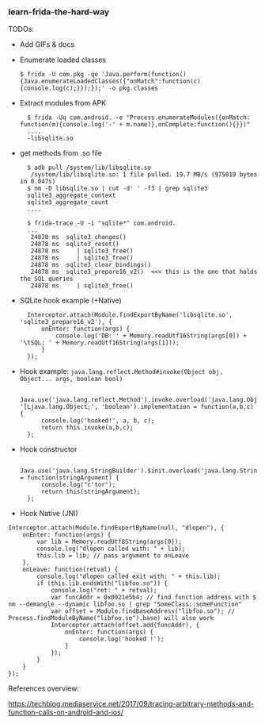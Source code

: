 ### learn-frida-the-hard-way

TODOs: 
- Add GIFs & docs

- Enumerate loaded classes

      $ frida -U com.pkg -qe 'Java.perform(function(){Java.enumerateLoadedClasses({"onMatch":function(c){console.log(c);}});});' -o pkg.classes

- Extract modules from APK

        $ frida -Uq com.android. -e "Process.enumerateModules({onMatch: function(m){console.log('-' + m.name)},onComplete:function(){}})"
        ....
        -libsqlite.so
        
- get methods from .so file

        $ adb pull /system/lib/libsqlite.so
         /system/lib/libsqlite.so: 1 file pulled. 19.7 MB/s (975019 bytes in 0.047s)
        $ nm -D libsqlite.so | cut -d' ' -f3 | grep sqlite3
        sqlite3_aggregate_context
        sqlite3_aggregate_count
        ....
        
        $ frida-trace -U -i "sqlite*" com.android.
        ...
         24878 ms  sqlite3_changes()
         24878 ms  sqlite3_reset()
         24878 ms     | sqlite3_free()
         24878 ms     | sqlite3_free()
         24878 ms  sqlite3_clear_bindings()
         24878 ms  sqlite3_prepare16_v2()  <<< this is the one that holds the SQL queries
         24878 ms     | sqlite3_free()
         
- SQLite hook example (+Native)

        Interceptor.attach(Module.findExportByName('libsqlite.so', 'sqlite3_prepare16_v2'), {
            onEnter: function(args) {
                console.log('DB: ' + Memory.readUtf16String(args[0]) + '\tSQL: ' + Memory.readUtf16String(args[1]));
            }
        });




* Hook example: `java.lang.reflect.Method#invoke(Object obj, Object... args, boolean bool)`

        Java.use('java.lang.reflect.Method').invoke.overload('java.lang.Object', '[Ljava.lang.Object;', 'boolean').implementation = function(a,b,c) {
            console.log('hooked!', a, b, c);
            return this.invoke(a,b,c);
        };


* Hook constructor

        Java.use('java.lang.StringBuilder').$init.overload('java.lang.String').implementation = function(stringArgument) {
            console.log("c'tor");
            return this(stringArgument);
        };

* Hook Native (JNI)
```
Interceptor.attach(Module.findExportByName(null, "dlopen"), {
    onEnter: function(args) {
        var lib = Memory.readUtf8String(args[0]);
        console.log("dlopen called with: " + lib);
        this.lib = lib; // pass argument to onLeave
    },
    onLeave: function(retval) {
        console.log("dlopen called exit with: " + this.lib);
        if (this.lib.endsWith("libfoo.so")) {
            console.log("ret: " + retval);
            var funcAddr = 0x0021e5b4; // find function address with $ nm --demangle --dynamic libfoo.so | grep "SomeClass::someFunction"
            var offset = Module.findBaseAddress("libfoo.so"); // Process.findModuleByName("libfoo.so").base) will also work     
            Interceptor.attach(offset.add(funcAddr), {
                onEnter: function(args) {
                    console.log('hooked !');
                }
            });
        }
    }
});
```


References overview:

https://techblog.mediaservice.net/2017/09/tracing-arbitrary-methods-and-function-calls-on-android-and-ios/

